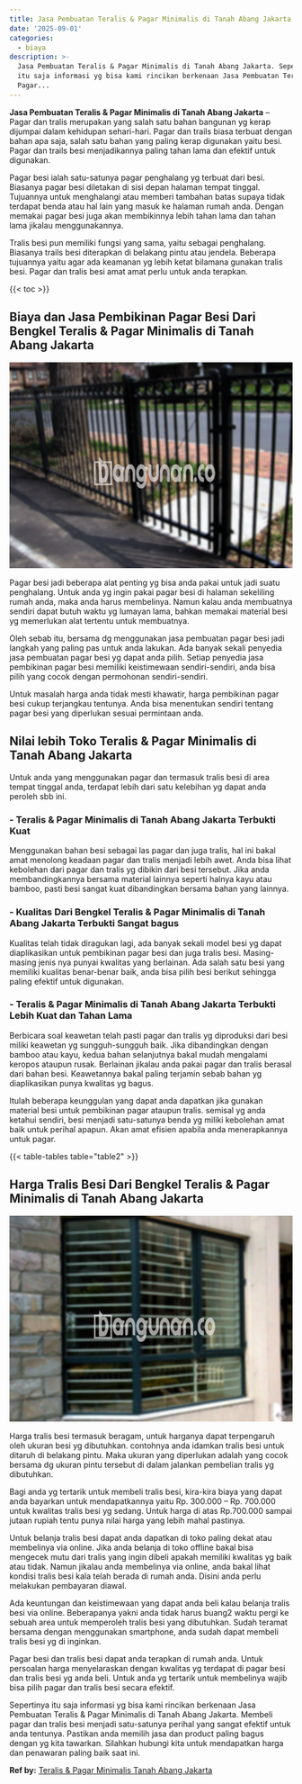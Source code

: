 ```yaml
---
title: Jasa Pembuatan Teralis & Pagar Minimalis di Tanah Abang Jakarta
date: '2025-09-01'
categories:
  - biaya
description: >-
  Jasa Pembuatan Teralis & Pagar Minimalis di Tanah Abang Jakarta. Sepertinya
  itu saja informasi yg bisa kami rincikan berkenaan Jasa Pembuatan Teralis &
  Pagar...
---
```


**Jasa Pembuatan Teralis & Pagar Minimalis di Tanah Abang Jakarta** – Pagar dan tralis merupakan yang salah satu bahan bangunan yg kerap dijumpai dalam kehidupan sehari-hari. Pagar dan trails biasa terbuat dengan bahan apa saja, salah satu bahan yang paling kerap digunakan yaitu besi. Pagar dan trails besi menjadikannya paling tahan lama dan efektif untuk digunakan.

Pagar besi ialah satu-satunya pagar penghalang yg terbuat dari besi. Biasanya pagar besi diletakan di sisi depan halaman tempat tinggal. Tujuannya untuk menghalangi atau memberi tambahan batas supaya tidak terdapat benda atau hal lain yang masuk ke halaman rumah anda. Dengan memakai pagar besi juga akan membikinnya lebih tahan lama dan tahan lama jikalau menggunakannya.

Tralis besi pun memiliki fungsi yang sama, yaitu sebagai penghalang. Biasanya trails besi diterapkan di belakang pintu atau jendela. Beberapa tujuannya yaitu agar ada keamanan yg lebih ketat bilamana gunakan tralis besi. Pagar dan tralis besi amat amat perlu untuk anda terapkan.

{{< toc >}}

## Biaya dan Jasa Pembikinan Pagar Besi Dari Bengkel Teralis & Pagar Minimalis di Tanah Abang Jakarta

![Jasa Pembuatan Teralis & Pagar Minimalis di Tanah Abang Jakarta](/images/pagar-minimalis-murah-53.png)

Pagar besi jadi beberapa alat penting yg bisa anda pakai untuk jadi suatu penghalang. Untuk anda yg ingin pakai pagar besi di halaman sekeliling rumah anda, maka anda harus membelinya. Namun kalau anda membuatnya sendiri dapat butuh waktu yg lumayan lama, bahkan memakai material besi yg memerlukan alat tertentu untuk membuatnya.

Oleh sebab itu, bersama dg menggunakan jasa pembuatan pagar besi jadi langkah yang paling pas untuk anda lakukan. Ada banyak sekali penyedia jasa pembuatan pagar besi yg dapat anda pilih. Setiap penyedia jasa pembikinan pagar besi memiliki keistimewaan sendiri-sendiri, anda bisa pilih yang cocok dengan permohonan sendiri-sendiri.

Untuk masalah harga anda tidak mesti khawatir, harga pembikinan pagar besi cukup terjangkau tentunya. Anda bisa menentukan sendiri tentang pagar besi yang diperlukan sesuai permintaan anda.

## Nilai lebih Toko Teralis & Pagar Minimalis di Tanah Abang Jakarta

Untuk anda yang menggunakan pagar dan termasuk tralis besi di area tempat tinggal anda, terdapat lebih dari satu kelebihan yg dapat anda peroleh sbb ini.

### \- Teralis & Pagar Minimalis di Tanah Abang Jakarta Terbukti Kuat

Menggunakan bahan besi sebagai las pagar dan juga tralis, hal ini bakal amat menolong keadaan pagar dan tralis menjadi lebih awet. Anda bisa lihat kebolehan dari pagar dan tralis yg dibikin dari besi tersebut. Jika anda membandingkannya bersama material lainnya seperti halnya kayu atau bamboo, pasti besi sangat kuat dibandingkan bersama bahan yang lainnya.

### \- Kualitas Dari Bengkel Teralis & Pagar Minimalis di Tanah Abang Jakarta Terbukti Sangat bagus

Kualitas telah tidak diragukan lagi, ada banyak sekali model besi yg dapat diaplikasikan untuk pembikinan pagar besi dan juga tralis besi. Masing-masing jenis nya punyai kwalitas yang berlainan. Ada salah satu besi yang memiliki kualitas benar-benar baik, anda bisa pilih besi berikut sehingga paling efektif untuk digunakan.

### \- Teralis & Pagar Minimalis di Tanah Abang Jakarta Terbukti Lebih Kuat dan Tahan Lama

Berbicara soal keawetan telah pasti pagar dan tralis yg diproduksi dari besi miliki keawetan yg sungguh-sungguh baik. Jika dibandingkan dengan bamboo atau kayu, kedua bahan selanjutnya bakal mudah mengalami keropos ataupun rusak. Berlainan jikalau anda pakai pagar dan tralis berasal dari bahan besi. Keawetannya bakal paling terjamin sebab bahan yg diaplikasikan punya kwalitas yg bagus.

Itulah beberapa keunggulan yang dapat anda dapatkan jika gunakan material besi untuk pembikinan pagar ataupun tralis. semisal yg anda ketahui sendiri, besi menjadi satu-satunya benda yg miliki kebolehan amat baik untuk perihal apapun. Akan amat efisien apabila anda menerapkannya untuk pagar.

{{< table-tables table="table2" >}}

## Harga Tralis Besi Dari Bengkel Teralis & Pagar Minimalis di Tanah Abang Jakarta

![Jasa Pembuatan Teralis & Pagar Minimalis di Tanah Abang Jakarta](/images/teralis-minimalis-murah-08.png)

Harga tralis besi termasuk beragam, untuk harganya dapat terpengaruh oleh ukuran besi yg dibutuhkan. contohnya anda idamkan tralis besi untuk ditaruh di belakang pintu. Maka ukuran yang diperlukan adalah yang cocok bersama dg ukuran pintu tersebut di dalam jalankan pembelian tralis yg dibutuhkan.

Bagi anda yg tertarik untuk membeli tralis besi, kira-kira biaya yang dapat anda bayarkan untuk mendapatkannya yaitu Rp. 300.000 – Rp. 700.000 untuk kwalitas tralis besi yg sedang. Untuk harga di atas Rp.700.000 sampai jutaan rupiah tentu punya nilai harga yang lebih mahal pastinya.

Untuk belanja tralis besi dapat anda dapatkan di toko paling dekat atau membelinya via online. Jika anda belanja di toko offline bakal bisa mengecek mutu dari tralis yang ingin dibeli apakah memiliki kwalitas yg baik atau tidak. Namun jikalau anda membelinya via online, anda bakal lihat kondisi tralis besi kala telah berada di rumah anda. Disini anda perlu melakukan pembayaran diawal.

Ada keuntungan dan keistimewaan yang dapat anda beli kalau belanja tralis besi via online. Beberapanya yakni anda tidak harus buang2 waktu pergi ke sebuah area untuk memperoleh tralis besi yang dibutuhkan. Sudah teramat bersama dengan menggunakan smartphone, anda sudah dapat membeli tralis besi yg di inginkan.

Pagar besi dan tralis besi dapat anda terapkan di rumah anda. Untuk persoalan harga menyelaraskan dengan kwalitas yg terdapat di pagar besi dan tralis besi yg anda beli. Untuk anda yg tertarik untuk membelinya wajib bisa pilih pagar dan tralis besi secara efektif.

Sepertinya itu saja informasi yg bisa kami rincikan berkenaan Jasa Pembuatan Teralis & Pagar Minimalis di Tanah Abang Jakarta. Membeli pagar dan tralis besi menjadi satu-satunya perihal yang sangat efektif untuk anda tentunya. Pastikan anda memilih jasa dan product paling bagus dengan yg kita tawarkan. Silahkan hubungi kita untuk mendapatkan harga dan penawaran paling baik saat ini.

**Ref by:** [Teralis & Pagar Minimalis Tanah Abang Jakarta](https://id.wikipedia.org/wiki/Teralis)
